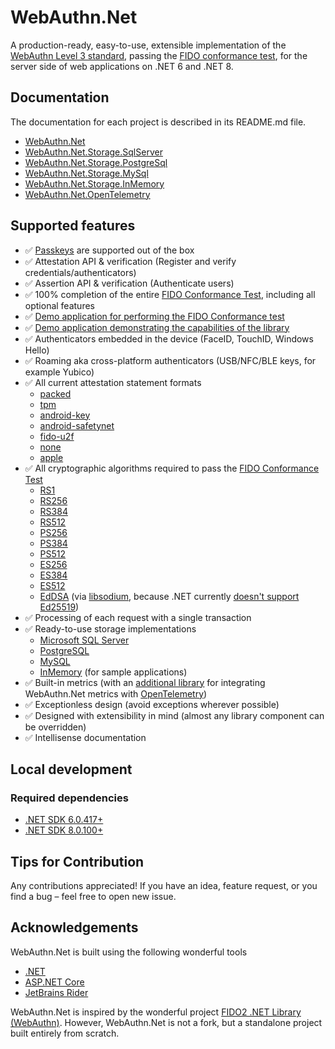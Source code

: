 # WebAuthn.Net

A production-ready, easy-to-use, extensible implementation of the [WebAuthn Level 3 standard](https://www.w3.org/TR/2023/WD-webauthn-3-20230927/), passing the [FIDO conformance test](https://fidoalliance.org/certification/functional-certification/conformance/), for the server side of web applications on .NET 6 and .NET 8.

## Documentation

The documentation for each project is described in its README.md file.

- [WebAuthn.Net](src/WebAuthn.Net)
- [WebAuthn.Net.Storage.SqlServer](src/WebAuthn.Net.Storage.SqlServer)
- [WebAuthn.Net.Storage.PostgreSql](src/WebAuthn.Net.Storage.PostgreSql)
- [WebAuthn.Net.Storage.MySql](src/WebAuthn.Net.Storage.MySql)
- [WebAuthn.Net.Storage.InMemory](src/WebAuthn.Net.Storage.InMemory)
- [WebAuthn.Net.OpenTelemetry](src/WebAuthn.Net.OpenTelemetry)

## Supported features

- ✅ [Passkeys](https://www.w3.org/TR/2023/WD-webauthn-3-20230927/#passkey) are supported out of the box
- ✅ Attestation API & verification (Register and verify credentials/authenticators)
- ✅ Assertion API & verification (Authenticate users)
- ✅ 100% completion of the entire [FIDO Conformance Test](https://fidoalliance.org/certification/functional-certification/conformance/), including all optional features
- ✅ [Demo application for performing the FIDO Conformance test](demo/WebAuthn.Net.Demo.FidoConformance)
- ✅ [Demo application demonstrating the capabilities of the library](demo/WebAuthn.Net.Demo.Mvc)
- ✅ Authenticators embedded in the device (FaceID, TouchID, Windows Hello)
- ✅ Roaming aka cross-platform authenticators (USB/NFC/BLE keys, for example Yubico)
- ✅ All current attestation statement formats
    - [packed](https://www.w3.org/TR/2023/WD-webauthn-3-20230927/#sctn-packed-attestation)
    - [tpm](https://www.w3.org/TR/2023/WD-webauthn-3-20230927/#sctn-tpm-attestation)
    - [android-key](https://www.w3.org/TR/2023/WD-webauthn-3-20230927/#sctn-android-key-attestation)
    - [android-safetynet](https://www.w3.org/TR/2023/WD-webauthn-3-20230927/#sctn-android-safetynet-attestation)
    - [fido-u2f](https://www.w3.org/TR/2023/WD-webauthn-3-20230927/#sctn-fido-u2f-attestation)
    - [none](https://www.w3.org/TR/2023/WD-webauthn-3-20230927/#sctn-none-attestation)
    - [apple](https://www.w3.org/TR/2023/WD-webauthn-3-20230927/#sctn-apple-anonymous-attestation)
- ✅ All cryptographic algorithms required to pass the [FIDO Conformance Test](https://fidoalliance.org/certification/functional-certification/conformance/)
    - [RS1](https://www.rfc-editor.org/rfc/rfc8812.html#section-2)
    - [RS256](https://www.rfc-editor.org/rfc/rfc8812.html#section-2)
    - [RS384](https://www.rfc-editor.org/rfc/rfc8812.html#section-2)
    - [RS512](https://www.rfc-editor.org/rfc/rfc8812.html#section-2)
    - [PS256](https://www.rfc-editor.org/rfc/rfc8230.html#section-2)
    - [PS384](https://www.rfc-editor.org/rfc/rfc8230.html#section-2)
    - [PS512](https://www.rfc-editor.org/rfc/rfc8230.html#section-2)
    - [ES256](https://www.rfc-editor.org/rfc/rfc9053.html#section-2.1)
    - [ES384](https://www.rfc-editor.org/rfc/rfc9053.html#section-2.1)
    - [ES512](https://www.rfc-editor.org/rfc/rfc9053.html#section-2.1)
    - [EdDSA](https://www.rfc-editor.org/rfc/rfc9053.html#section-2.2) (via [libsodium](https://github.com/jedisct1/libsodium), because .NET currently [doesn't support Ed25519](https://github.com/dotnet/runtime/issues/14741))
- ✅ Processing of each request with a single transaction
- ✅ Ready-to-use storage implementations
    - [Microsoft SQL Server](src/WebAuthn.Net.Storage.SqlServer)
    - [PostgreSQL](src/WebAuthn.Net.Storage.PostgreSql)
    - [MySQL](src/WebAuthn.Net.Storage.MySql)
    - [InMemory](src/WebAuthn.Net.Storage.InMemory) (for sample applications)
- ✅ Built-in metrics (with an [additional library](src/WebAuthn.Net.OpenTelemetry) for integrating WebAuthn.Net metrics with [OpenTelemetry](https://opentelemetry.io))
- ✅ Exceptionless design (avoid exceptions wherever possible)
- ✅ Designed with extensibility in mind (almost any library component can be overridden)
- ✅ Intellisense documentation

## Local development

### Required dependencies

- [.NET SDK 6.0.417+](https://dotnet.microsoft.com/en-us/download/dotnet/6.0)
- [.NET SDK 8.0.100+](https://dotnet.microsoft.com/en-us/download/dotnet/8.0)

## Tips for Contribution

Any contributions appreciated!
If you have an idea, feature request, or you find a bug – feel free to open new issue.

## Acknowledgements

WebAuthn.Net is built using the following wonderful tools

* [.NET](https://github.com/dotnet/runtime)
* [ASP.NET Core](https://github.com/dotnet/aspnetcore)
* [JetBrains Rider](https://www.jetbrains.com/rider)

WebAuthn.Net is inspired by the wonderful project [FIDO2 .NET Library (WebAuthn)](https://github.com/passwordless-lib/fido2-net-lib). However, WebAuthn.Net is not a fork, but a standalone project built entirely from scratch.
